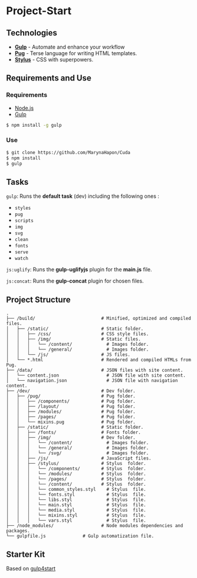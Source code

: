 # Project-Start


## Technologies

- [**Gulp**](http://gulpjs.com) - Automate and enhance your workflow
- [**Pug**](https://pugjs.org) - Terse language for writing HTML templates.
- [**Stylus**](http://stylus-lang.com) - CSS with superpowers.


## Requirements and Use
### Requirements

- [Node.js](https://nodejs.org/en/)
- [Gulp](http://gulpjs.com)

```bash
$ npm install -g gulp
```

### Use

```bash
$ git clone https://github.com/MarynaHapon/Cuda
$ npm install
$ gulp
```

## Tasks

```gulp```: Runs the **default task** (dev) including the following ones :

- ```styles```
- ```pug```
- ```scripts```
- ```img```
- ``svg``
- ``clean``
- ``fonts``
- ``serve``
- ``watch``

```js:uglify```: Runs the **gulp-uglifyjs** plugin for the **main.js** file.

```js:concat```: Runs the **gulp-concat** plugin for chosen files.

## Project Structure

```
.
├── /build/                         # Minified, optimized and compiled files.
│   ├── /static/                    # Static folder.
│   │   ├── /css/                   # CSS style files.
│   │   ├── /img/                   # Static files.
│   │   │   └── /content/             # Images folder.
│   │   │   └── /general/             # Images folder.
│   │   └── /js/                    # JS files.
│   └── *.html                      # Rendered and compiled HTMLs from Pug.
├── /data/                          # JSON files with site content.
│   └── content.json                  # JSON file with site content.
│   └── navigation.json               # JSON file with navigation content.
├── /dev/                           # Dev folder.
│   ├── /pug/                       # Pug folder.
│   │   ├── /components/            # Pug folder.
│   │   ├── /layout/                # Pug folder.
│   │   ├── /modules/               # Pug folder.
│   │   ├── /pages/                 # Pug folder.
│   │   └── mixins.pug              # Pug folder.
│   ├── /static/                    # Static folder.
│   │   ├── /fonts/                 # Fonts folder.
│   │   ├── /img/                   # Dev folder.
│   │   │   └── /content/             # Images folder.
│   │   │   └── /general/             # Images folder.
│   │   │   └── /svg/                 # Images folder.
│   │   ├── /js/                    # JavaScript files.
│   │   ├── /stylus/                # Stylus  folder.
│   │   │   └── /components/        # Stylus  folder.
│   │   │   └── /modules/           # Stylus  folder.
│   │   │   └── /pages/             # Stylus  folder.
│   │   │   └── /content/           # Stylus  folder.
│   │   │   └── common_styles.styl    # Stylus  file.
│   │   │   └── fonts.styl            # Stylus  file.
│   │   │   └── libs.styl             # Stylus  file.
│   │   │   └── main.styl             # Stylus  file.
│   │   │   └── media.styl            # Stylus  file.
│   │   │   └── mixins.styl           # Stylus  file.
│   │   │   └── vars.styl             # Stylus  file.
├── /node_modules/                  # Node modules dependencies and packages.
└── gulpfile.js              # Gulp automatization file.
```

##  Starter Kit
Based on [gulp4start](https://github.com/FARCER/gulp4start)